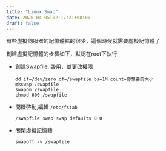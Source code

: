 ```yaml
---
title: "Linux Swap"
date: 2020-04-05T02:17:21+08:00
draft: false
---
```


有些虛擬伺服器的記憶體給的很少，這個時候就需要虛擬記憶體了

<!--more-->

創建虛擬記憶體的步驟如下，默認在root下執行

- 創建Swapfile, 啓用，並更改權限

  ```
  dd if=/dev/zero of=/swapfile bs=1M count=你想要的大小
  mkswap /swapfile
  swapon /swapfile
  chmod 600 /swapfile
  ```

- 開機啓動,編輯 `/etc/fstab`

  ```
  /swapfile swap swap defaults 0 0
  ```

- 關閉虛擬記憶體

  ```swapoff -v /swapfile
  swapoff -v /swapfile
  ```

